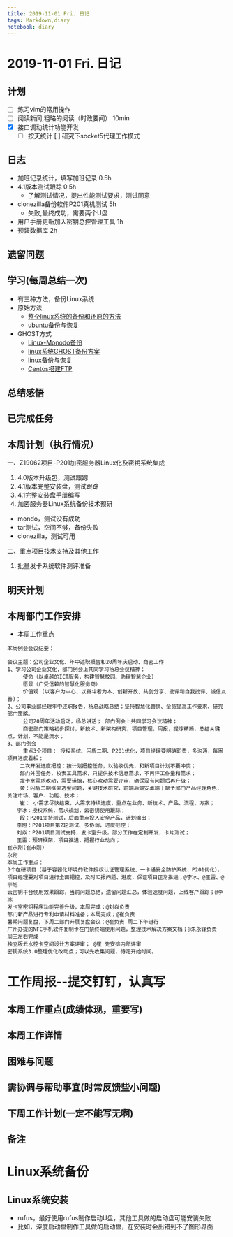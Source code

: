 ```yaml
---
title: 2019-11-01 Fri. 日记
tags: Markdown,diary
notebook: diary
---
```

# 2019-11-01 Fri. 日记

## 计划

- [ ] 练习vim的常用操作
- [ ] 阅读新闻,粗略的阅读（时政要闻）  10min
- [x] 接口调动统计功能开发
  - [ ] 按天统计
  [ ] 研究下socket5代理工作模式

## 日志

- 加班记录统计，填写加班记录 0.5h
- 4.1版本测试跟踪 0.5h
  - 了解测试情况，提出性能测试要求，测试同意
- clonezilla备份软件P201真机测试 5h
  - 失败,最终成功，需要两个U盘
- 用户手册更新加入密钥总控管理工具  1h
- 预装数据库 2h

## 遗留问题

## 学习(每周总结一次)

- 有三种方法，备份Linux系统
- 原始方法
  - [整个linux系统的备份和还原的方法](https://blog.csdn.net/u012607173/article/details/49981303)
  - [ubuntu备份与恢复](https://blog.csdn.net/weixin_30697239/article/details/95296128)
- GHOST方式
  - [Linux-Monodo备份](https://blog.csdn.net/weixin_41078837/article/details/80575920)
  - [linux系统GHOST备份方案](https://blog.csdn.net/cai066/article/details/1821112)
  - [linux备份与恢复](https://blog.csdn.net/weixin_39855998/article/details/81476956)
  - [Centos搭建FTP](https://blog.51cto.com/xiaocao13140/2125532)

## 总结感悟

## 已完成任务

## 本周计划（执行情况）

一、Z19062项目-P201加密服务器Linux化及密钥系统集成
1. 4.0版本升级包，测试跟踪
2. 4.1版本完整安装盘，测试跟踪
3. 4.1完整安装盘手册编写
4. 加密服务器Linux系统备份技术预研
  - mondo，测试没有成功
  - tar测试，空间不够，备份失败
  - clonezilla，测试可用

二、重点项目技术支持及其他工作
1. 批量发卡系统软件测评准备

## 明天计划


## 本周部门工作安排

- 本周工作重点
```
本周例会会议纪要：

会议主题：公司企业文化、年中述职报告和20周年庆启动、商密工作
1、学习公司企业文化，部门例会上共同学习杨总会议精神；
     使命（以卓越的ICT服务，构建智慧校园、助理智慧企业）
     愿景（广受信赖的智慧化服务商）
     价值观 (以客户为中心、以奋斗者为本、创新开放、共创分享、批评和自我批评、诚信友善)；
2、公司事业部经理年中述职报告，杨总战略总结；坚持智慧化营销、全员提高工作要求、研究部门策略。
     公司20周年活动启动，杨总讲话； 部门例会上共同学习会议精神；
     商密部门策略初步探讨，新技术、新架构研究，项目管理，周报，提炼精简，总结关键点，计划，不能是流水；
3、部门例会
     重点3个项目： 授权系统、闪盾二期、P201优化，项目经理要明确职责，多沟通，每周项目进度看板；
    二次开发进度把控：按计划把控任务，以验收优先，和新项目计划不要冲突；
    部门外围任务，校表工具需求，只提供技术信息需求，不再评工作量和需求；
    发卡室需求改动，需要谨慎，核心改动需要评审，确保没有问题后再升级；
    黄：闪盾二期框架选型问题，关键技术研究，前端后端安卓端；赋予部门产品经理角色，关注市场、客户、功能、技术；
    崔： 小需求尽快结束，大需求持续进度，重点在业务、新技术、产品、流程、方案；
   李冰：授权系统，需求规划，云密钥使用跟踪；
    段：P201支持测试，后面重点投入安全产品，计划输出；
   李旭：P201项目第2轮测试、多协调，进度把控；
   刘焱：P201项目测试支持，发卡室升级，部分工作在定制开发，卡片测试；
   王雷：预研框架，项目推进，把握行业动向；
崔永刚(崔永刚)
永刚
本周工作重点：
3个在研项目（基于容器化环境的软件授权认证管理系统、一卡通安全防护系统、P201优化），项目经理要对项目进行全面把控，及时汇报问题、进度，保证项目正常推进；@李冰、@王雷、@李旭
云密钥平台使用效果跟踪，当前问题总结，遗留问题汇总，体验速度问题，上线客户跟踪；@李冰
发卡室密钥程序功能完善升级，本周完成；@刘焱负责
部门新产品进行专利申请材料准备；本周完成；@崔负责
暑期问题复盘，下周二部门开展复盘会议；@崔负责 周二下午进行
广州办提的NFC手机软件复制卡在门禁终端使用问题，整理技术解决方案文档；@朱永锋负责   周三左右完成
独立版云水控卡空间设计方案评审； @崔 先安排内部评审 
密钥系统3.0整理优化改动点；可以先收集问题，待定开始时间。
```

# 工作周报--提交钉钉，认真写

## 本周工作重点(成绩体现，重要写)

## 本周工作详情

## 困难与问题

## 需协调与帮助事宜(时常反馈些小问题)

## 下周工作计划(一定不能写无啊)

## 备注


# Linux系统备份

## Linux系统安装

- rufus，最好使用rufus制作启动U盘，其他工具做的启动盘可能安装失败
- 比如，深度启动盘制作工具做的启动盘，在安装时会出错到不了图形界面

## 
